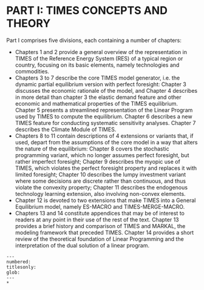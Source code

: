 # PART I: TIMES CONCEPTS AND THEORY

Part I comprises five divisions, each containing a number of chapters:

- Chapters 1 and 2 provide a general overview of the representation in TIMES of the Reference Energy System (RES) of a typical region or country, focusing on its basic elements, namely technologies and commodities.
- Chapters 3 to 7 describe the core TIMES model generator, i.e. the dynamic partial equilibrium version with perfect foresight: Chapter 3 discusses the economic rationale of the model, and Chapter 4 describes in more detail than chapter 3 the elastic demand feature and other economic and mathematical properties of the TIMES equilibrium. Chapter 5 presents a streamlined representation of the Linear Program used by TIMES to compute the equilibrium. Chapter 6 describes a new TIMES feature for conducting systematic sensitivity analyses. Chapter 7 describes the Climate Module of TIMES.
- Chapters 8 to 11 contain descriptions of 4 extensions or variants that, if used, depart from the assumptions of the core model in a way that alters the nature of the equilibrium: Chapter 8 covers the stochastic programming variant, which no longer assumes perfect foresight, but rather imperfect foresight; Chapter 9 describes the myopic use of TIMES, which violates the perfect foresight property and replaces it with limited foresight; Chapter 10 describes the lumpy investment variant where some decisions are discrete rather than continuous, and thus violate the convexity property; Chapter 11 describes the endogenous technology learning extension, also involving non-convex elements.
- Chapter 12 is devoted to two extensions that make TIMES into a General Equilibrium model, namely ES-MACRO and TIMES-MERGE-MACRO.
- Chapters 13 and 14 constitute appendices that may be of interest to readers at any point in their use of the rest of the text. Chapter 13 provides a brief history and comparison of TIMES and MARKAL, the modeling framework that preceded TIMES. Chapter 14 provides a short review of the theoretical foundation of Linear Programming and the interpretation of the dual solution of a linear program.

```{toctree}
---
numbered:
titlesonly:
glob:
---
*
```
